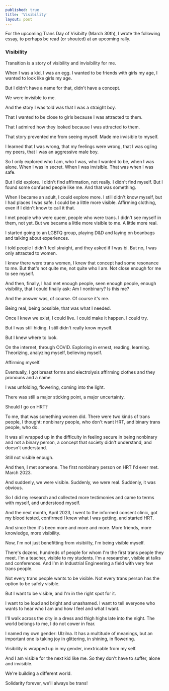 ```yaml
---
published: true
title: 'Visibility'
layout: post
---
```


For the upcoming Trans Day of Visibilty (March 30th), I wrote the following essay, to perhaps be read (or shouted) at an upcoming rally.

### Visibility

Transition is a story of visibility and invisibility for me.

When I was a kid, I was an egg. I wanted to be friends with girls my age, I wanted to look like girls my age.

But I didn't have a name for that, didn't have a concept.

We were invisible to me.

And the story I was told was that I was a straight boy.

That I wanted to be close to girls because I was attracted to them.

That I admired how they looked because I was attracted to them.

That story prevented me from seeing myself. Made me invisible to myself.

I learned that I was wrong, that my feelings were wrong, that I was ogling my peers, that I was an aggressive male boy.

So I only explored who I am, who I was, who I wanted to be, when I was alone. When I was in secret. When I was invisible. That was when I was safe.

But I did explore. I didn't find affirmation, not really. I didn't find myself. But I found some confused people like me. And that was something.

When I became an adult, I could explore more. I still didn't know myself, but I had places I was safe. I could be a little more visible. Affirming clothing, even if I didn't know to call it that.

I met people who were queer, people who were trans. I didn't see myself in them, not yet. But we became a little more visible to me. A little more real.

I started going to an LGBTQ group, playing D&D and laying on beanbags and talking about experiences.

I told people I didn't feel straight, and they asked if I was bi. But no, I was only attracted to women.

I knew there were trans women, I knew that concept had some resonance to me. But that's not quite me, not quite who I am. Not close enough for me to see myself.

And then, finally, I had met enough people, seen enough people, enough visibility, that I could finally ask: Am I nonbinary? Is this me?

And the answer was, of course. Of course it's me.

Being real, being possible, that was what I needed.

Once I knew we exist, I could live. I could make it happen. I could try.

But I was still hiding. I still didn't really know myself.

But I knew where to look.

On the internet, through COVID. Exploring in ernest, reading, learning. Theorizing, analyzing myself, believing myself.

Affirming myself.

Eventually, I got breast forms and electrolysis affirming clothes and they pronouns and a name.

I was unfolding, flowering, coming into the light.

There was still a major sticking point, a major uncertainty.

Should I go on HRT?

To me, that was something women did. There were two kinds of trans people, I thought: nonbinary people, who don't want HRT, and binary trans people, who do.

It was all wrapped up in the difficulty in feeling secure in being nonbinary and not a binary person, a concept that society didn't understand, and doesn't understand.

Still not visible enough.

And then, I met someone. The first nonbinary person on HRT I'd ever met. March 2023.

And suddenly, we were visible. Suddenly, we were real. Suddenly, it was obvious.

So I did my research and collected more testimonies and came to terms with myself, and understood myself.

And the next month, April 2023, I went to the informed consent clinic, got my blood tested, confirmed I knew what I was getting, and started HRT.

And since then it's been more and more and more. More friends, more knowledge, more visibility.

Now, I'm not just benefitting from visibiilty, I'm being visible myself.

There's dozens, hundreds of people for whom I'm the first trans people they meet. I'm a teacher, visible to my students. I'm a researcher, visible at talks and conferences. And I'm in Industrial Engineering a field with very few trans people.

Not every trans people wants to be visible. Not every trans person has the option to be safely visible.

But I want to be visible, and I'm in the right spot for it.

I want to be loud and bright and unashamed. I want to tell everyone who wants to hear who I am and how I feel and what I want.

I'll walk across the city in a dress and thigh highs late into the night. The world belongs to me, I do not cower in fear.

I named my own gender: Ulzilna. It has a multitude of meanings, but an important one is taking joy in glittering, in shining, in flowering.

Visibility is wrapped up in my gender, inextricable from my self.

And I am visible for the next kid like me. So they don't have to suffer, alone and invisible.

We're building a different world.

Solidarity forever, we'll always be trans!
